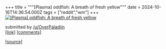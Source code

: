 +++
title = """[Plasma] oddfish: A breath of fresh yellow"""
date = 2024-10-16T14:36:54.000Z
tags = ["reddit","wm"]
+++
[![[Plasma] oddfish: A breath of fresh yellow](https://preview.redd.it/jt57ywvhq4vd1.png?width=640&crop=smart&auto=webp&s=1d8858093e95b328b8292d6652133ff63b1df9f8 "[Plasma] oddfish: A breath of fresh yellow")](https://www.reddit.com/r/unixporn/comments/1g50whx/plasma_oddfish_a_breath_of_fresh_yellow/)

submitted by [/u/OverPaladiin](https://www.reddit.com/user/OverPaladiin)  
[\[link\]](https://i.redd.it/jt57ywvhq4vd1.png) [\[comments\]](https://www.reddit.com/r/unixporn/comments/1g50whx/plasma_oddfish_a_breath_of_fresh_yellow/)

[[source]](https://www.reddit.com/r/unixporn/comments/1g50whx/plasma_oddfish_a_breath_of_fresh_yellow/)
